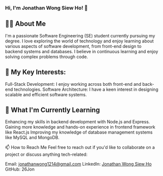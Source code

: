### Hi, I'm Jonathan Wong Siew Ho! 👋
## 👨‍💻 About Me
I'm a passionate Software Engineering (SE) student currently pursuing my degree. I love exploring the world of technology and enjoy learning about various aspects of software development, from front-end design to backend systems and databases. I believe in continuous learning and enjoy solving complex problems through code.

## 🚀 My Key Interests:
Full-Stack Development: I enjoy working across both front-end and back-end technologies.
Software Architecture: I have a keen interest in designing scalable and efficient software systems.

## 🌱 What I'm Currently Learning
Enhancing my skills in backend development with Node.js and Express.
Gaining more knowledge and hands-on experience in frontend framework like React.js
Improving my knowledge of database management systems like MySQL and MongoDB.

📫 How to Reach Me
Feel free to reach out if you'd like to collaborate on a project or discuss anything tech-related:

Email: jonathanwong1214@gmail.com
LinkedIn: [Jonathan Wong Siew Ho](www.linkedin.com/in/jonathan-wong-s-412862214)
GitHub: 26Jon
